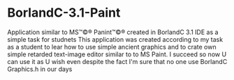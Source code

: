 # BorlandC-3.1-Paint
Application similar to MS™©® Panint™©® created in BorlandC 3.1 IDE as a simple task for studnets
This application was created according to my task as a student to lear how to use simple ancient graphics and to crate own simple retarded text-image editor similar to    to MS Paint. I succeed so now U can use it as U wish even despite the fact I'm sure that no one use BorlandC Graphics.h in our days
